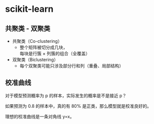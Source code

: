 <link rel="stylesheet" href="../style.css">

# scikit-learn

## 共聚类 - 双聚类

- 共聚类（Co-clustering）
  - 整个矩阵被切分成几块，<br>每块是行簇 × 列簇的组合（全覆盖）
- 双聚类（Biclustering）
  - 每个双聚类可能只涉及部分行和列（重叠、局部结构）

## 校准曲线

对于模型预测概率为 p 的样本，实际发生的概率是不是接近 p？

如果预测为 0.8 的样本中，真的有 80% 是正类，那么模型就是校准良好的。

理想的校准曲线是一条对角线 y=x。
